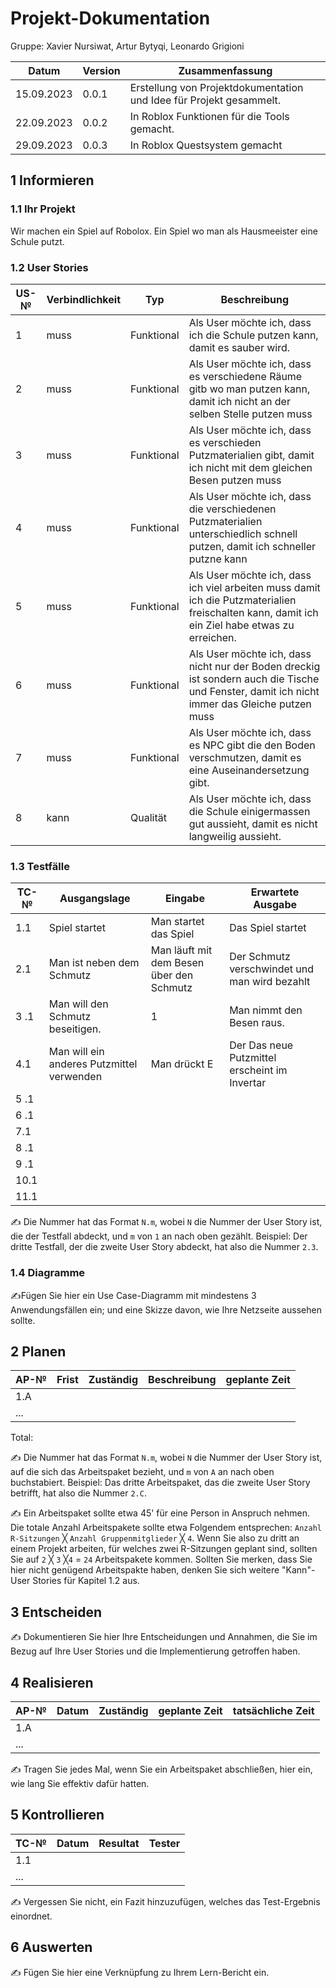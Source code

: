 # Projekt-Dokumentation

Gruppe: Xavier Nursiwat, Artur Bytyqi, Leonardo Grigioni

| Datum | Version | Zusammenfassung                                              |
| ----- | ------- | ------------------------------------------------------------ |
| 15.09.2023      | 0.0.1   | Erstellung von Projektdokumentation und Idee für Projekt gesammelt. |
|22.09.2023       | 0.0.2   | In Roblox Funktionen für die Tools gemacht.                                                             |
|29.09.2023       | 0.0.3   | In Roblox Questsystem gemacht                                                             |

## 1 Informieren

### 1.1 Ihr Projekt

Wir machen ein Spiel auf Robolox. Ein Spiel wo man als Hausmeeister eine Schule putzt. 

### 1.2 User Stories

| US-№ | Verbindlichkeit | Typ  | Beschreibung                       |
| ---- | --------------- | ---- | ---------------------------------- |    
| 1    | muss            | Funktional | Als User möchte ich, dass ich die   Schule putzen kann, damit es sauber wird.  |
| 2 |  muss               | Funktional     | Als User möchte ich, dass es verschiedene Räume gitb wo man putzen kann, damit ich nicht an der selben Stelle putzen muss|
| 3  |  muss            |  Funktional       |  Als User möchte ich, dass es verschieden Putzmaterialien gibt, damit ich nicht mit dem gleichen Besen putzen muss   |
| 4  | muss             |Funktional         | Als User möchte ich, dass die verschiedenen Putzmaterialien unterschiedlich schnell putzen, damit ich schneller putzne kann    |
| 5  |  muss            | Funktional        |Als User möchte ich, dass ich viel arbeiten muss damit ich die Putzmaterialien freischalten kann, damit ich ein Ziel habe etwas zu erreichen.                   |
| 6 |  muss            | Funktional        | Als User möchte ich, dass nicht nur der Boden dreckig ist sondern auch die Tische und Fenster, damit ich nicht immer das Gleiche putzen muss              |
| 7  |  muss            | Funktional        |  Als User möchte ich, dass es NPC gibt die den Boden verschmutzen, damit es eine Auseinandersetzung gibt.                 |
| 8 |  kann      | Qualität|Als User möchte ich, dass die Schule einigermassen gut aussieht, damit es nicht langweilig aussieht. |



### 1.3 Testfälle

| TC-№ | Ausgangslage | Eingabe | Erwartete Ausgabe |
| ---- | ------------ | ------- | ----------------- |
| 1.1  | Spiel startet|Man startet das Spiel        | Das Spiel startet                  |
| 2.1 | Man ist neben dem Schmutz             |Man läuft mit dem Besen über den Schmutz         |Der Schmutz verschwindet und man wird bezahlt                   |
| 3 .1 | Man will den Schmutz beseitigen. | 1           | Man nimmt den Besen raus.                  |
|  4.1 | Man will ein anderes Putzmittel verwenden             |Man drückt E         |Der Das neue Putzmittel erscheint im Invertar                           |
|5  .1 |              |         |                   |
| 6 .1 |              |         |                   |
|  7.1 |              |         |                   |
|8  .1 |              |         |                   |
| 9 .1 |              |         |                   |
|  10.1 |              |         |                   |
|  11.1 |              |         |                   |



✍️ Die Nummer hat das Format `N.m`, wobei `N` die Nummer der User Story ist, die der Testfall abdeckt, und `m` von `1` an nach oben gezählt. Beispiel: Der dritte Testfall, der die zweite User Story abdeckt, hat also die Nummer `2.3`.

### 1.4 Diagramme

✍️Fügen Sie hier ein Use Case-Diagramm mit mindestens 3 Anwendungsfällen ein; und eine Skizze davon, wie Ihre Netzseite aussehen sollte.

## 2 Planen

| AP-№ | Frist | Zuständig | Beschreibung | geplante Zeit |
| ---- | ----- | --------- | ------------ | ------------- |
| 1.A  |       |           |              |               |
| ...  |       |           |              |               |

Total: 

✍️ Die Nummer hat das Format `N.m`, wobei `N` die Nummer der User Story ist, auf die sich das Arbeitspaket bezieht, und `m` von `A` an nach oben buchstabiert. Beispiel: Das dritte Arbeitspaket, das die zweite User Story betrifft, hat also die Nummer `2.C`.

✍️ Ein Arbeitspaket sollte etwa 45' für eine Person in Anspruch nehmen. Die totale Anzahl Arbeitspakete sollte etwa Folgendem entsprechen: `Anzahl R-Sitzungen` ╳ `Anzahl Gruppenmitglieder` ╳ `4`. Wenn Sie also zu dritt an einem Projekt arbeiten, für welches zwei R-Sitzungen geplant sind, sollten Sie auf `2` ╳ `3` ╳`4` = `24` Arbeitspakete kommen. Sollten Sie merken, dass Sie hier nicht genügend Arbeitspakte haben, denken Sie sich weitere "Kann"-User Stories für Kapitel 1.2 aus.

## 3 Entscheiden

✍️ Dokumentieren Sie hier Ihre Entscheidungen und Annahmen, die Sie im Bezug auf Ihre User Stories und die Implementierung getroffen haben.

## 4 Realisieren

| AP-№ | Datum | Zuständig | geplante Zeit | tatsächliche Zeit |
| ---- | ----- | --------- | ------------- | ----------------- |
| 1.A  |       |           |               |                   |
| ...  |       |           |               |                   |

✍️ Tragen Sie jedes Mal, wenn Sie ein Arbeitspaket abschließen, hier ein, wie lang Sie effektiv dafür hatten.

## 5 Kontrollieren

| TC-№ | Datum | Resultat | Tester |
| ---- | ----- | -------- | ------ |
| 1.1  |       |          |        |
| ...  |       |          |        |

✍️ Vergessen Sie nicht, ein Fazit hinzuzufügen, welches das Test-Ergebnis einordnet.

## 6 Auswerten

✍️ Fügen Sie hier eine Verknüpfung zu Ihrem Lern-Bericht ein.
